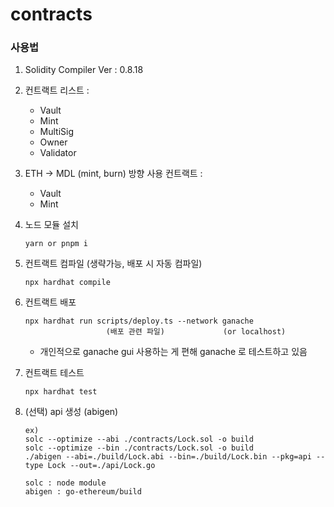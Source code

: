 # contracts

### 사용법

1. Solidity Compiler Ver : 0.8.18
2. 컨트랙트 리스트 :
   - Vault
   - Mint
   - MultiSig
   - Owner
   - Validator
3. ETH -> MDL (mint, burn) 방향 사용 컨트랙트 :
   - Vault
   - Mint
4. 노드 모듈 설치
   ```
   yarn or pnpm i
   ```
5. 컨트랙트 컴파일 (생략가능, 배포 시 자동 컴파일)

   ```
   npx hardhat compile
   ```

6. 컨트랙트 배포

   ```
   npx hardhat run scripts/deploy.ts --network ganache
                     (배포 관련 파일)             (or localhost)
   ```

   - 개인적으로 ganache gui 사용하는 게 편해 ganache 로 테스트하고 있음

7. 컨트랙트 테스트

   ```
   npx hardhat test
   ```

8. (선택) api 생성 (abigen)

   ```
   ex)
   solc --optimize --abi ./contracts/Lock.sol -o build
   solc --optimize --bin ./contracts/Lock.sol -o build
   ./abigen --abi=./build/Lock.abi --bin=./build/Lock.bin --pkg=api --type Lock --out=./api/Lock.go

   solc : node module
   abigen : go-ethereum/build
   ```
